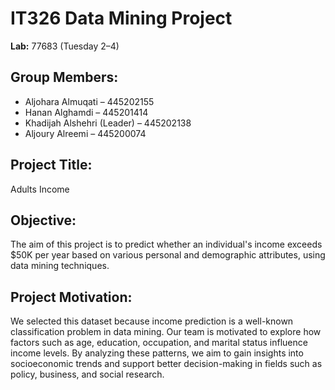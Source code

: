 # IT326 Data Mining Project  

**Lab:** 77683 (Tuesday 2–4)  

## Group Members:
- Aljohara Almuqati – 445202155
- Hanan Alghamdi – 445201414
- Khadijah Alshehri (Leader) – 445202138
- Aljoury Alreemi – 445200074


## Project Title:
Adults Income 

## Objective:
The aim of this project is to predict whether an individual's income exceeds $50K per year based on various personal and demographic attributes, using data mining techniques.


## Project Motivation:  
We selected this dataset because income prediction is a well-known classification problem in data mining. Our team is motivated to explore how factors such as age, education, occupation, and marital status influence income levels. By analyzing these patterns, we aim to gain insights into socioeconomic trends and support better decision-making in fields such as policy, business, and social research.  
